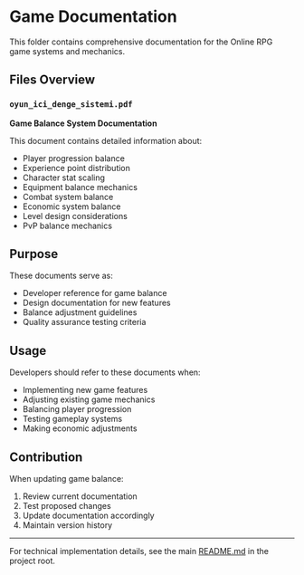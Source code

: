 # Game Documentation

This folder contains comprehensive documentation for the Online RPG game systems and mechanics.

## Files Overview

### `oyun_ici_denge_sistemi.pdf`
**Game Balance System Documentation**

This document contains detailed information about:
- Player progression balance
- Experience point distribution
- Character stat scaling
- Equipment balance mechanics
- Combat system balance
- Economic system balance
- Level design considerations
- PvP balance mechanics

## Purpose

These documents serve as:
- Developer reference for game balance
- Design documentation for new features
- Balance adjustment guidelines
- Quality assurance testing criteria

## Usage

Developers should refer to these documents when:
- Implementing new game features
- Adjusting existing game mechanics
- Balancing player progression
- Testing gameplay systems
- Making economic adjustments

## Contribution

When updating game balance:
1. Review current documentation
2. Test proposed changes
3. Update documentation accordingly
4. Maintain version history

---

For technical implementation details, see the main [README.md](../../README.md) in the project root.
